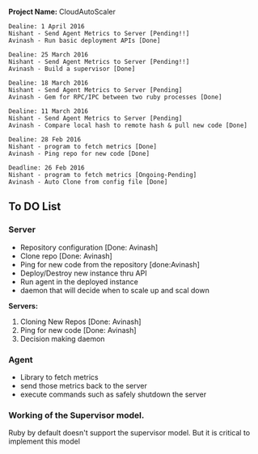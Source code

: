 **Project Name:** CloudAutoScaler


```
Dealine: 1 April 2016
Nishant - Send Agent Metrics to Server [Pending!!]
Avinash - Run basic deployment APIs [Done]
```

```
Dealine: 25 March 2016
Nishant - Send Agent Metrics to Server [Pending!!]
Avinash - Build a supervisor [Done]
```

```
Dealine: 18 March 2016
Nishant - Send Agent Metrics to Server [Pending]
Avinash - Gem for RPC/IPC between two ruby processes [Done]
```

```
Dealine: 11 March 2016
Nishant - Send Agent Metrics to Server [Pending]
Avinash - Compare local hash to remote hash & pull new code [Done]
```

```
Dealine: 28 Feb 2016
Nishant - program to fetch metrics [Done] 
Avinash - Ping repo for new code [Done]
```

```
Deadline: 26 Feb 2016
Nishant - program to fetch metrics [Ongoing-Pending]
Avinash - Auto Clone from config file [Done]
````



## To DO List
### Server
- Repository configuration [Done: Avinash]
- Clone repo [Done: Avinash]
- Ping for new code from the repository [done:Avinash]
- Deploy/Destroy new instance thru API
- Run agent in the deployed instance
- daemon that will decide when to scale up and scal down

**Servers:**
1. Cloning New Repos [Done: Avinash]
2. Ping for new code [Done: Avinash]
3. Decision making daemon

### Agent
- Library to fetch metrics
- send those metrics back to the server
- execute commands such as safely shutdown the server


### Working of the Supervisor model.
Ruby by default doesn't support the supervisor model. But it is critical to implement this model

